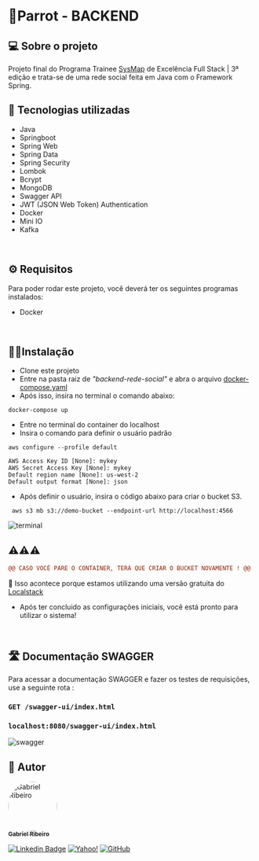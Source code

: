 # 🦜Parrot - BACKEND

## 💻 Sobre o projeto
 Projeto final do Programa Trainee [SysMap](https://sysmap.com.br) de Excelência Full Stack | 3ª edição e trata-se de uma rede social feita em Java com o Framework Spring.
 
## 🧰 Tecnologias utilizadas

* Java
* Springboot
* Spring Web
* Spring Data
* Spring Security
* Lombok
* Bcrypt
* MongoDB
* Swagger API
* JWT (JSON Web Token) Authentication
* Docker
* Mini IO
* Kafka

<br>

## ⚙ Requisitos
 Para poder rodar este projeto, você deverá ter os seguintes programas instalados:
 - Docker
  
  <br>

## 👩‍💻Instalação

  * Clone este projeto
  * Entre na pasta raiz de <i>"backend-rede-social"</i> e abra o arquivo <a href="https://github.com/bc-fullstack-02/Gabriel-Ribeiro/blob/main/backend/backend-rede-social/docker-compose.yaml">docker-compose.yaml</a>
  * Após isso, insira no terminal o comando abaixo:

```
docker-compose up
```
 * Entre no terminal do container do localhost
 * Insira o comando para definir o usuário padrão 
 ```
aws configure --profile default
```
 ```
 AWS Access Key ID [None]: mykey
AWS Secret Access Key [None]: mykey
Default region name [None]: us-west-2
Default output format [None]: json
 ```

* Após definir o usuário, insira o código abaixo para criar o bucket S3.
```
 aws s3 mb s3://demo-bucket --endpoint-url http://localhost:4566
 ```
 
 ![terminal](https://user-images.githubusercontent.com/80289718/236905442-d81e9d9f-0035-48ce-816a-6e0506f0cdc1.jpg)

## ⚠️⚠️⚠️
  ```diff
@@ CASO VOCÊ PARE O CONTAINER, TERÁ QUE CRIAR O BUCKET NOVAMENTE ! @@
```
 🚏 Isso acontece porque estamos utilizando uma versão gratuita do [Localstack](https://localstack.cloud) </h3> 
  
* Após ter concluido as configurações iniciais, você está pronto para utilizar o sistema!

 <br>

## 🛣 Documentação SWAGGER
  Para acessar  a documentação SWAGGER e fazer os testes de requisições, use a seguinte rota :
###  ```GET /swagger-ui/index.html```
###  ```localhost:8080/swagger-ui/index.html```

![swagger](https://user-images.githubusercontent.com/80289718/236886929-2b8c53a6-291a-470e-addf-f2cd8a12befe.png)

## 🦸 Autor

<a href="https://github.com/Gahbr">
 <img style="border-radius: 50%;" src="https://avatars.githubusercontent.com/u/80289718?v=4" width="100px;" alt="Gabriel Ribeiro"/>
 <br />
 <sub><b>Gabriel Ribeiro</b></sub></a> <a href="https://github.com/Gahbr" title="github"></a>
 <br />

[![Linkedin Badge](https://img.shields.io/badge/-Gabriel-blue?style=flat-square&logo=Linkedin&logoColor=white&link=https://www.linkedin.com/in/gabriellribeiro1/)](https://www.linkedin.com/in/gabriellribeiro1/)
[![Yahoo!](https://img.shields.io/badge/Yahoo!-6001D2?style=flat-square&logo=Yahoo!&logoColor=white)](mailto:gabriell.ribeiro@yahoo.com)
[![GitHub](https://img.shields.io/badge/Gahbr-%23121011.svg?style=flat-square&logo=github&logoColor=white)](https://github.com/Gahbr)
